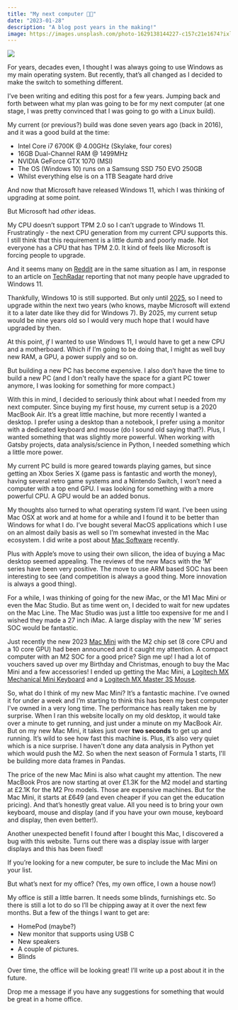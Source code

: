 ```yaml
---
title: "My next computer 👨‍💻"
date: "2023-01-28"
description: "A blog post years in the making!"
image: https://images.unsplash.com/photo-1629138144227-c157c21e1674?ixlib=rb-4.0.3&q=80&fm=jpg&crop=entropy&cs=tinysrgb&w=7200
---
```


![](https://images.unsplash.com/photo-1629138144227-c157c21e1674?ixlib=rb-4.0.3&q=80&fm=jpg&crop=entropy&cs=tinysrgb&w=7200)

For years, decades even, I thought I was always going to use Windows as my main operating system. But recently, that’s all changed as I decided to make the switch to something different.

I’ve been writing and editing this post for a few years. Jumping back and forth between what my plan was going to be for my next computer (at one stage, I was pretty convinced that I was going to go with a Linux build).

My current (or previous?) build was done seven years ago (back in 2016), and it was a good build at the time:

- Intel Core i7 6700K @ 4.00GHz (Skylake, four cores)
- 16GB Dual-Channel RAM @ 1499MHz
- NVIDIA GeForce GTX 1070 (MSI)
- The OS (Windows 10) runs on a Samsung SSD 750 EVO 250GB
- Whilst everything else is on a 1TB Seagate hard drive

And now that Microsoft have released Windows 11, which I was thinking of upgrading at some point.

But Microsoft had *other* ideas.

My CPU doesn’t support TPM 2.0 so I can’t upgrade to Windows 11. Frustratingly - the next CPU generation from my current CPU supports this. I still think that this requirement is a little dumb and poorly made. Not everyone has a CPU that has TPM 2.0. It kind of feels like Microsoft is forcing people to upgrade.

And it seems many on [Reddit](https://www.reddit.com/r/technology/comments/r4tx9v/comment/hmivn9t/?utm_source=share&utm_medium=web2x&context=3) are in the same situation as I am, in response to an article on [TechRadar](https://www.techradar.com/uk/news/barely-anyone-has-upgraded-to-windows-11-survey-claims) reporting that not many people have upgraded to Windows 11.

Thankfully, Windows 10 is still supported. But only until [2025](https://docs.microsoft.com/en-us/lifecycle/products/windows-10-home-and-pro), so I need to upgrade within the next two years (who knows, maybe Microsoft will extend it to a later date like they did for Windows 7). By 2025, my current setup would be nine years old so I would very much hope that I would have upgraded by then.

At this point, *if* I wanted to use Windows 11, I would have to get a new CPU and a motherboard. Which if I’m going to be doing that, I might as well buy new RAM, a GPU, a power supply and so on.

But building a new PC has become expensive. I also don’t have the time to build a new PC (and I don't really have the space for a giant PC tower anymore, I was looking for something for more compact.)

With this in mind, I decided to seriously think about what I needed from my next computer. Since buying my first house, my current setup is a 2020 MacBook Air. It’s a great little machine, but more recently I wanted a desktop. I prefer using a desktop than a notebook, I prefer using a monitor with a dedicated keyboard and mouse (do I sound old saying that?). Plus, I wanted something that was slightly more powerful. When working with Gatsby projects, data analysis/science in Python, I needed something which a little more power.

My current PC build is more geared towards playing games, but since getting an Xbox Series X (game pass is fantastic and worth the money), having several retro game systems and a Nintendo Switch, I won’t need a computer with a top end GPU. I was looking for something with a more powerful CPU. A GPU would be an added bonus.

My thoughts also turned to what operating system I’d want. I’ve been using Mac OSX at work and at home for a while and I found it to be better than Windows for what I do. I’ve bought several MacOS applications which I use on an almost daily basis as well so I’m somewhat invested in the Mac ecosystem. I did write a post about [Mac Software](https://joshblewitt.dev/blog/2023-01-07-mac-apps/) recently.

Plus with Apple’s move to using their own silicon, the idea of buying a Mac desktop seemed appealing. The reviews of the new Macs with the ‘M’ series have been very positive. The move to use ARM based SOC has been interesting to see (and competition is always a good thing. More innovation is always a good thing).

For a while, I was thinking of going for the new iMac, or the M1 Mac Mini or even the Mac Studio. But as time went on, I decided to wait for new updates on the Mac Line. The Mac Studio was just a little too expensive for me and I wished they made a 27 inch iMac. A large display with the new 'M' series SOC would be fantastic.

Just recently the new 2023 [Mac Mini](https://www.apple.com/uk/mac-mini/) with the M2 chip set (8 core CPU and a 10 core GPU) had been announced and it caught my attention. A compact computer with an M2 SOC for a good price? Sign me up! I had a lot of vouchers saved up over my Birthday and Christmas, enough to buy the Mac Mini and a few accessories! I ended up getting the Mac Mini, a [Logitech MX Mechanical Mini Keyboard](https://www.logitech.com/en-gb/products/keyboards/mx-mechanical-mini-mac.html) and a [Logitech MX Master 3S Mouse](https://www.logitech.com/en-gb/products/mice/mx-master-3s-mac-bluetooth-mouse.910-006572.html).

So, what do I think of my new Mac Mini? It’s a fantastic machine. I’ve owned it for under a week and I’m starting to think this has been my best computer I’ve owned in a very long time. The performance has really taken me by surprise. When I ran this website locally on my old desktop, it would take over a minute to get running, and just under a minute on my MacBook Air. But on my new Mac Mini, it takes just over **two seconds** to get up and running. It’s wild to see how fast this machine is. Plus, it’s also very quiet which is a nice surprise. I haven't done any data analysis in Python yet which would push the M2. So when the next season of Formula 1 starts, I'll be building more data frames in Pandas.

The price of the new Mac Mini is also what caught my attention. The new MacBook Pros are now starting at over £1.3K for the M2 model and starting at £2.1K for the M2 Pro models. Those are expensive machines. But for the Mac Mini, it starts at £649 (and even cheaper if you can get the education pricing). And that’s honestly great value. All you need is to bring your own keyboard, mouse and display (and if you have your own mouse, keyboard and display, then even better!).

Another unexpected benefit I found after I bought this Mac, I discovered a bug with this website. Turns out there was a display issue with larger displays and this has been fixed!

If you’re looking for a new computer, be sure to include the Mac Mini on your list.

But what’s next for my office? (Yes, my own office, I own a house now!)

My office is still a little barren. It needs some blinds, furnishings etc. So there is still a lot to do so I’ll be chipping away at it over the next few months. But a few of the things I want to get are:

- HomePod (maybe?)
- New monitor that supports using USB C
- New speakers
- A couple of pictures.
- Blinds

Over time, the office will be looking great! I’ll write up a post about it in the future.

Drop me a message if you have any suggestions for something that would be great in a home office.